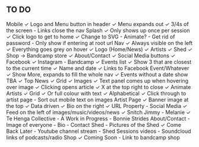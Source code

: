 TO DO
-----

Mobile
	✓ Logo and Menu button in header
	✓ Menu expands out
	✓ 3/4s of the screen
	- Links close the nav
Splash
	✓ Only shows up once per session
	✓ Click logo to get to home
	✓ Change to SVG
	- Animate?
	- Get rid of password
	- Only show if entering at root url
Nav
	✓ Always visible on the left
	✓ Everything goes grey on hover
	✓ Logo (Home/News)
	✓ Artists
	✓ Shed
	✓ Shop -> Bandcamp store
	✓ About/Contact
	✓ Social Media buttons
		✓ Facebook
		✓ Instagram
		- Bandcamp
	✓ Events list
		✓ Show 3 that are closest to the current time
		✓ Name and date
		✓ Links to Facebook Event/Whatever
		✓ Show More, expands to fill the whole nav
		✓ Events without a date show TBA
	✓ Top
News
	✓ Grid
	✓ Images
	✓ Text panel comes up when hovering over image
	✓ Clicking opens article
		✓ X at the top right to close
		✓ Animate
Artists
	✓ Grid
	✓ Or full colour with text
	✓ Alphabetical
	✓ Click through to artist page
	- Sort out mobile text on images
Artist Page
	✓ Banner image at the top
	✓ Data driven
	✓ Bio on the right
	✓ URL Property
	- Social Media
	✓ Feed on the left of images/music/videos/news
		✓ Snitch Jimmy
		- Melanie
		✓ Te Henga Collective
		- A Work in Progress
		- Bonnie Strides
About/Contact
	- Image of everyone
	- Bio
	- Contact
Shed
	- Pictures of the Shed
	✓ Come Back Later
		- Youtube channel stream
		- Shed Sessions videos
		- Soundcloud links of podcasts/radio
Shop
	✓ Coming Soon
		- Link to bandcamp shop